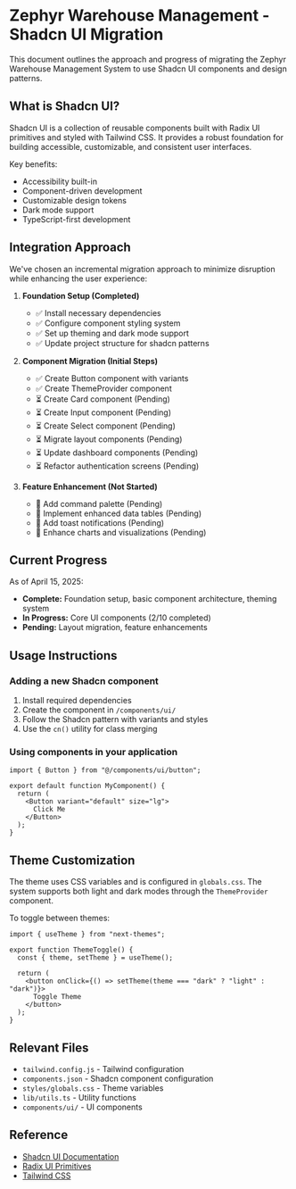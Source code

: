 # Zephyr Warehouse Management - Shadcn UI Migration

This document outlines the approach and progress of migrating the Zephyr Warehouse Management System to use Shadcn UI components and design patterns.

## What is Shadcn UI?

Shadcn UI is a collection of reusable components built with Radix UI primitives and styled with Tailwind CSS. It provides a robust foundation for building accessible, customizable, and consistent user interfaces.

Key benefits:
- Accessibility built-in
- Component-driven development
- Customizable design tokens
- Dark mode support
- TypeScript-first development

## Integration Approach

We've chosen an incremental migration approach to minimize disruption while enhancing the user experience:

1. **Foundation Setup (Completed)**
   - ✅ Install necessary dependencies
   - ✅ Configure component styling system
   - ✅ Set up theming and dark mode support
   - ✅ Update project structure for shadcn patterns

2. **Component Migration (Initial Steps)**
   - ✅ Create Button component with variants
   - ✅ Create ThemeProvider component
   - ⏳ Create Card component (Pending)
   - ⏳ Create Input component (Pending)
   - ⏳ Create Select component (Pending)
   - ⏳ Migrate layout components (Pending)
   - ⏳ Update dashboard components (Pending)
   - ⏳ Refactor authentication screens (Pending)

3. **Feature Enhancement (Not Started)**
   - 🔄 Add command palette (Pending)
   - 🔄 Implement enhanced data tables (Pending)
   - 🔄 Add toast notifications (Pending)
   - 🔄 Enhance charts and visualizations (Pending)

## Current Progress

As of April 15, 2025:
- **Complete:** Foundation setup, basic component architecture, theming system
- **In Progress:** Core UI components (2/10 completed)
- **Pending:** Layout migration, feature enhancements

## Usage Instructions

### Adding a new Shadcn component

1. Install required dependencies
2. Create the component in `/components/ui/`
3. Follow the Shadcn pattern with variants and styles
4. Use the `cn()` utility for class merging

### Using components in your application

```tsx
import { Button } from "@/components/ui/button";

export default function MyComponent() {
  return (
    <Button variant="default" size="lg">
      Click Me
    </Button>
  );
}
```

## Theme Customization

The theme uses CSS variables and is configured in `globals.css`. The system supports both light and dark modes through the `ThemeProvider` component.

To toggle between themes:

```tsx
import { useTheme } from "next-themes";

export function ThemeToggle() {
  const { theme, setTheme } = useTheme();
  
  return (
    <button onClick={() => setTheme(theme === "dark" ? "light" : "dark")}>
      Toggle Theme
    </button>
  );
}
```

## Relevant Files

- `tailwind.config.js` - Tailwind configuration
- `components.json` - Shadcn component configuration
- `styles/globals.css` - Theme variables
- `lib/utils.ts` - Utility functions
- `components/ui/` - UI components

## Reference

- [Shadcn UI Documentation](https://ui.shadcn.com/docs)
- [Radix UI Primitives](https://www.radix-ui.com/primitives)
- [Tailwind CSS](https://tailwindcss.com/docs)
